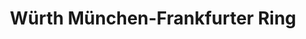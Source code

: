 ---
title: "Würth München-Frankfurter Ring"
url: /muenchen/wuerth-muenchen-frankfurter-ring/
shop: Eisenwaren
---